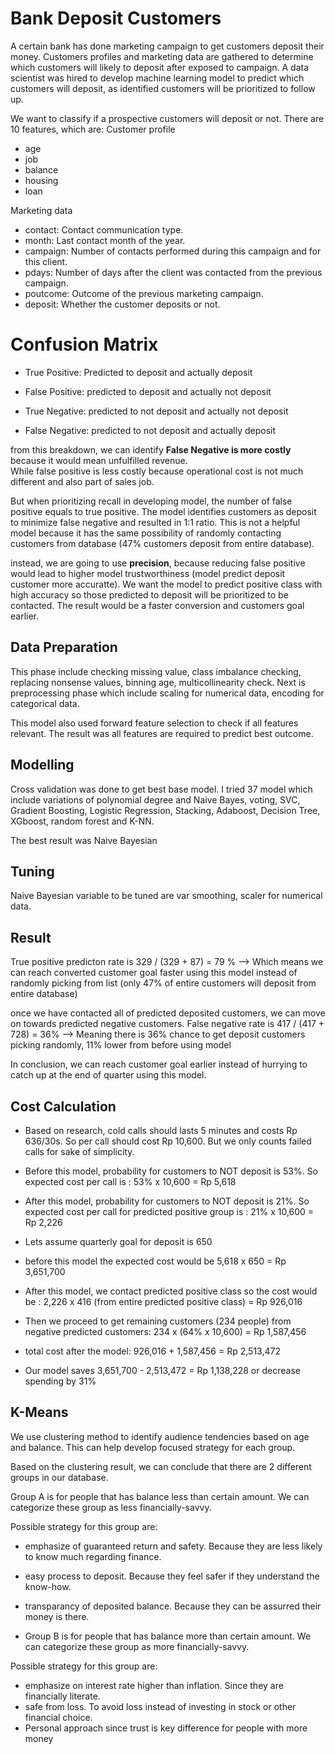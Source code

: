 # Bank Deposit Customers

A certain bank has done marketing campaign to get customers deposit their money. Customers profiles and marketing data are gathered to determine which customers will likely to deposit after exposed to campaign. A data scientist was hired to develop machine learning model to predict which customers will deposit, as identified customers will be prioritized to follow up.

We want to classify if a prospective customers will deposit or not. There are 10 features, which are:
Customer profile
-	age
-	job
-	balance
-	housing
-	loan

Marketing data
-	contact: Contact communication type.
-	month: Last contact month of the year.
-	campaign: Number of contacts performed during this campaign and for this client.
-	pdays: Number of days after the client was contacted from the previous campaign.
-	poutcome: Outcome of the previous marketing campaign.
-	deposit: Whether the customer deposits or not.


# Confusion Matrix

- True Positive: Predicted to deposit and actually deposit

- False Positive: predicted to deposit and actually not deposit

- True Negative: predicted to not deposit and actually not deposit

- False Negative: predicted to not deposit and actually deposit


from this breakdown, we can identify **False Negative is more costly** because it would mean unfulfilled revenue. <br>
While false positive is less costly because operational cost is not much different and also part of sales job.

But when prioritizing recall in developing model, the number of false positive equals to true positive. The model identifies customers as deposit to minimize false negative and resulted in 1:1 ratio. This is not a helpful model because it has the same possibility of randomly contacting customers from database (47% customers deposit from entire database).<br>

instead, we are going to use **precision**, because reducing false positive would lead to higher model trustworthiness (model predict deposit customer more accuratte). We want the model to predict positive class with high accuracy so those predicted to deposit will be prioritized to be contacted. The result would be a faster conversion and customers goal earlier. 

## Data Preparation
This phase include checking missing value, class imbalance checking, replacing nonsense values, binning age, multicollinearity check. Next is preprocessing phase which include scaling for numerical data, encoding for categorical data.

This model also used forward feature selection to check if all features relevant. The result was all features are required to predict best outcome.

## Modelling

Cross validation was done to get best base model. I tried 37 model which include variations of polynomial degree and Naive Bayes, voting, SVC, Gradient Boosting, Logistic Regression, Stacking, Adaboost, Decision Tree, XGboost, random forest and K-NN.

The best result was Naive Bayesian

## Tuning

Naive Bayesian variable to be tuned are var smoothing, scaler for numerical data.

## Result

True positive predicton rate is 329 / (329 + 87) = 79 % --> Which means we can reach converted customer goal faster using this model instead of randomly picking from list (only 47% of entire customers will deposit from entire database)

once we have contacted all of predicted deposited customers, we can move on towards predicted  negative customers. False negative rate is 417 / (417 + 728) = 36% --> Meaning there is 36% chance to get deposit customers picking randomly, 11% lower from before using model

In conclusion, we can reach customer goal earlier instead of hurrying to catch up at the end of quarter using this model.

## Cost Calculation

- Based on research,  cold calls should lasts 5 minutes and costs Rp 636/30s. So per call should cost Rp 10,600. But we only counts failed calls for sake of simplicity.
- Before this model, probability for customers to NOT deposit is 53%. So expected cost per call is : 53% x 10,600 = Rp 5,618
- After this model, probability for customers to NOT deposit is 21%. So expected cost per call for predicted positive group is :  21% x 10,600 = Rp 2,226


- Lets assume quarterly goal for deposit is 650
- before this model the expected cost would be 5,618 x 650 = Rp 3,651,700


- After this model, we contact predicted positive class so the cost would be : 2,226 x  416 (from entire predicted positive class) = Rp 926,016
- Then we proceed to get remaining customers (234 people) from negative predicted customers: 234 x (64% x 10,600) = Rp 1,587,456
- total cost after the model: 926,016 + 1,587,456 = Rp 2,513,472

- Our model saves 3,651,700 - 2,513,472 = Rp 1,138,228 or decrease spending by 31%



## K-Means

We use clustering method to identify audience tendencies based on age and balance. This can help develop focused strategy for each group.

Based on the clustering result, we can conclude that there are 2 different groups in our database.


Group A is for people that has balance less than certain amount. We can categorize these group as less financially-savvy.


Possible strategy for this group are:

- emphasize of guaranteed return and safety. Because they are less likely to know much regarding finance.

- easy process to deposit. Because they feel safer if they understand the know-how.

- transparancy of deposited balance. Because they can be assurred their money is there.

- Group B is for people that has balance more than certain amount. We can categorize these group as more financially-savvy.

Possible strategy for this group are:

- emphasize on interest rate higher than inflation. Since they are financially literate.
- safe from loss. To avoid loss instead of investing in stock or other financial choice.
- Personal approach since trust is key difference for people with more money

